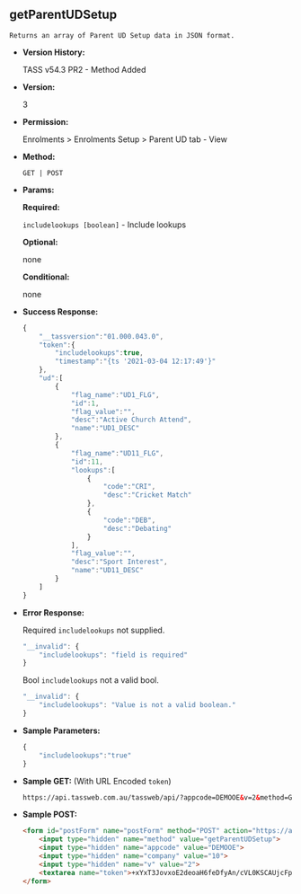 **getParentUDSetup**
----
	Returns an array of Parent UD Setup data in JSON format.
	
* **Version History:**

	TASS v54.3 PR2 - Method Added

* **Version:**

	3

* **Permission:**

    Enrolments > Enrolments Setup > Parent UD tab - View

* **Method:**

	`GET | POST`
  
* **Params:**

   **Required:**
 
	`includelookups [boolean]` - Include lookups                    

   **Optional:**

	none

   **Conditional:**

	none

* **Success Response:**

    ```javascript
	{
		"__tassversion":"01.000.043.0",
		"token":{
			"includelookups":true,
			"timestamp":"{ts '2021-03-04 12:17:49'}"
		},
		"ud":[
			{
				"flag_name":"UD1_FLG",
				"id":1,
				"flag_value":"",
				"desc":"Active Church Attend",
				"name":"UD1_DESC"
			},
			{
				"flag_name":"UD11_FLG",
				"id":11,
				"lookups":[
					{
						"code":"CRI",
						"desc":"Cricket Match"
					},
					{
						"code":"DEB",
						"desc":"Debating"
					}
				],
				"flag_value":"",
				"desc":"Sport Interest",
				"name":"UD11_DESC"
			}
		]
	}
    ```
 
* **Error Response:**

    Required `includelookups` not supplied.
	```javascript
	"__invalid": {
		"includelookups": "field is required"
	}
	```
	
	Bool `includelookups` not a valid bool.
	```javascript
	"__invalid": {
		"includelookups": "Value is not a valid boolean."
	}
	```
    
* **Sample Parameters:**

	```javascript
	{
		"includelookups":"true"
	}
	```

* **Sample GET:** (With URL Encoded `token`)

	```HTML
	https://api.tassweb.com.au/tassweb/api/?appcode=DEMOOE&v=2&method=GetParentUDSetup&token=%2BxYxT3JovxoE2deoaH6feDfyAn%2FcVL0KSCAUjcFpnXM%3D&company=10
	```
  
* **Sample POST:**

	```HTML
	<form id="postForm" name="postForm" method="POST" action="https://api.tassweb.com.au/tassweb/api/">
		<input type="hidden" name="method" value="getParentUDSetup">
		<input type="hidden" name="appcode" value="DEMOOE">
		<input type="hidden" name="company" value="10">
		<input type="hidden" name="v" value="2">
		<textarea name="token">+xYxT3JovxoE2deoaH6feDfyAn/cVL0KSCAUjcFpnXM=</textarea>
	</form>
	```
